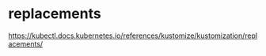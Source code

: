 # replacements
https://kubectl.docs.kubernetes.io/references/kustomize/kustomization/replacements/

